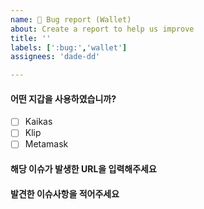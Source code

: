 ```yaml
---
name: 🐛 Bug report (Wallet)
about: Create a report to help us improve
title: ''
labels: [':bug:','wallet']
assignees: 'dade-dd'

---
```


#### 어떤 지갑을 사용하였습니까?
- [ ] Kaikas
- [ ] Klip
- [ ] Metamask
<!-- ex)
- [ ] Kaikas
- [ ] Klip
- [X] Metamask
-->


#### 해당 이슈가 발생한 URL을 입력해주세요
<!-- 
ex) https://klaybay.io/games
-->


#### 발견한 이슈사항을 적어주세요
<!-- (이미 고쳐졌을 수 있습니다. On a Mac 이라면 Shift+Command+R로 새로 고침후에 재시도해도 동일한 현상이 발생하는지 확인해주세요.) -->

<!-- 재연을 위한 순서대로 결과까지 알려주시고, 기대하는 작동 결과를 알려주면 더 좋습니다.   -->

